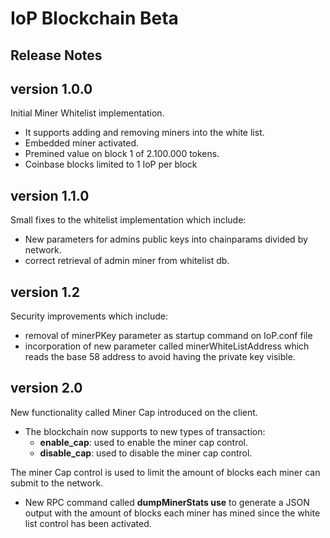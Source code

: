 # IoP Blockchain Beta
## Release Notes

## version 1.0.0
Initial Miner Whitelist implementation. 

* It supports adding and removing miners into the white list.
* Embedded miner activated.
* Premined value on block 1 of 2.100.000 tokens.
* Coinbase blocks limited to 1 IoP per block

## version 1.1.0
Small fixes to the whitelist implementation which include: 

* New parameters for admins public keys into chainparams divided by network.
* correct retrieval of admin miner from whitelist db.

## version 1.2
Security improvements which include:

* removal of minerPKey parameter as  startup command on IoP.conf file
* incorporation of new parameter called minerWhiteListAddress which reads the base 58 address to avoid having the private key visible.


## version 2.0
New functionality called Miner Cap introduced on the client.

* The blockchain now supports to new types of transaction:
	* **enable_cap**: used to enable the miner cap control.
	* **disable_cap**: used to disable the miner cap control.

The miner Cap control is used to limit the amount of blocks each miner can submit to the network.

* New RPC command called **dumpMinerStats use** to generate a JSON output with the amount of blocks each miner has mined since the white list control has been activated.	
